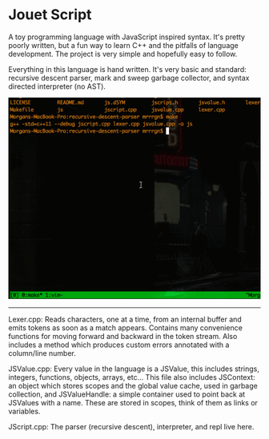 Jouet Script
============

A toy programming language with JavaScript inspired syntax. It's pretty poorly written, but a fun way to learn C++ and the pitfalls of language development. The project is very simple and hopefully easy to follow.

Everything in this language is hand written. It's very basic and standard: recursive descent parser, mark and sweep garbage collector, and syntax directed interpreter (no AST).

<img src="repl.gif"></img>

---

Lexer.cpp:
Reads characters, one at a time, from an internal buffer and emits tokens as soon as a match appears. Contains many convenience functions for moving forward and backward in the token stream. Also includes a method which produces custom errors annotated with a column/line number.

JSValue.cpp:
Every value in the language is a JSValue, this includes strings, integers, functions, objects, arrays, etc... This file also includes JSContext: an object which stores scopes and the global value cache, used in garbage collection, and JSValueHandle: a simple container used to point back at JSValues with a name. These are stored in scopes, think of them as links or variables.

JScript.cpp:
The parser (recursive descent), interpreter, and repl live here.
